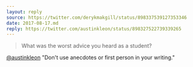 ```yaml
---
layout: reply
source: https://twitter.com/derykmakgill/status/898337539127353346
date: 2017-08-17.md
reply: https://twitter.com/austinkleon/status/898327522739339265
---
```


>What was the worst advice you heard as a student?

[@austinkleon](https://twitter.com/austinkleon) "Don't use anecdotes or first person in your writing."
